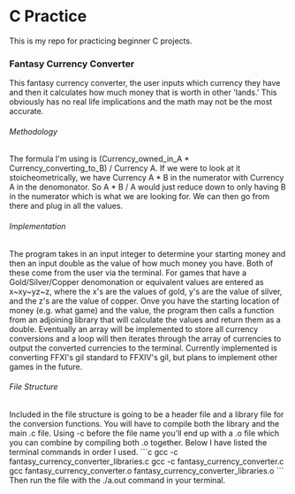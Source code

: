 # C Practice
<p> This is my repo for practicing beginner C projects. </p>

### Fantasy Currency Converter
<p>This fantasy currency converter, the user inputs which currency they have and then it calculates how much money that is worth in other 'lands.' This obviously has no real life implications and the math may not be the most accurate. </p>

###### Methodology
<p>The formula I'm using is (Currency_owned_in_A * Currency_converting_to_B) / Currency A. If we were to look at it stoicheometrically, we have Currency A * B in the numerator with Currency A in the denomonator. So A * B / A would just reduce down to only having B in the numerator which is what we are looking for. We can then go from there and plug in all the values. </p>

###### Implementation
<p>The program takes in an input integer to determine your starting money and then an input double as the value of how much money you have. Both of these come from the user via the terminal. For games that have a Gold/Silver/Copper denomonation or equivalent values are entered as x~xy~yz~z, where the x's are the values of gold, y's are the value of silver, and the z's are the value of copper. 
Onve you have the starting location of money (e.g. what game) and the value, the program then calls a function from an adjoining library that will calculate the values and return them as a double. Eventually an array will be implemented to store all currency conversions and a loop will then iterates through the array of currencies to output the converted currencies to the terminal. 
Currently implemented is converting FFXI's gil standard to FFXIV's gil, but plans to implement other games in the future.
 </p>

 ###### File Structure
 <p> Included in the file structure is going to be a header file and a library file for the conversion functions. You will have to compile both the library and the main .c file. Using -c before the file name you'll end up with a .o file which you can combine by compiling both .o together. Below I have listed the terminal commands in order I used.
 ```c
 gcc -c fantasy_currency_converter_libraries.c
 gcc -c fantasy_currency_converter.c
 gcc fantasy_currency_converter.o fantasy_currency_converter_libraries.o
 ```
 Then run the file with the ./a.out command in your terminal.
 </p>